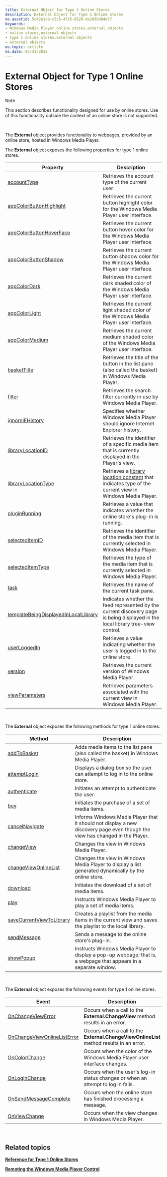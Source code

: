 ```yaml
---
title: External Object for Type 1 Online Stores
description: External Object for Type 1 Online Stores
ms.assetid: 5c42e1a9-c5c6-4725-8528-de2839d84e77
keywords:
- Windows Media Player online stores,external objects
- online stores,external objects
- type 1 online stores,external objects
- external objects
ms.topic: article
ms.date: 05/31/2018
---
```


# External Object for Type 1 Online Stores

> [!Note]  
> This section describes functionality designed for use by online stores. Use of this functionality outside the context of an online store is not supported.

 

The **External** object provides functionality to webpages, provided by an online store, hosted in Windows Media Player.

The **External** object exposes the following properties for type 1 online stores.



| Property                                                                                  | Description                                                                                                                              |
|-------------------------------------------------------------------------------------------|------------------------------------------------------------------------------------------------------------------------------------------|
| [accountType](external-accounttype.md)                                                   | Retrieves the account type of the current user.                                                                                          |
| [appColorButtonHighlight](external-appcolorbuttonhighlight.md)                           | Retrieves the current button highlight color for the Windows Media Player user interface.                                                |
| [appColorButtonHoverFace](external-appcolorbuttonhoverface.md)                           | Retrieves the current button hover color for the Windows Media Player user interface.                                                    |
| [appColorButtonShadow](external-appcolorbuttonshadow.md)                                 | Retrieves the current button shadow color for the Windows Media Player user interface.                                                   |
| [appColorDark](external-appcolordark.md)                                                 | Retrieves the current dark shaded color of the Windows Media Player user interface.                                                      |
| [appColorLight](external-appcolorlight.md)                                               | Retrieves the current light shaded color of the Windows Media Player user interface.                                                     |
| [appColorMedium](external-appcolormedium.md)                                             | Retrieves the current medium shaded color of the Windows Media Player user interface.                                                    |
| [basketTitle](external-baskettitle.md)                                                   | Retrieves the title of the button in the list pane (also called the basket) in Windows Media Player.                                     |
| [filter](external-filter.md)                                                             | Retrieves the search filter currently in use by Windows Media Player.                                                                    |
| [ignoreIEHistory](external-ignoreiehistory.md)                                           | Specifies whether Windows Media Player should ignore Internet Explorer history.                                                          |
| [libraryLocationID](external-librarylocationid.md)                                       | Retrieves the identifier of a specific media item that is currently displayed in the Player's view.                                      |
| [libraryLocationType](external-librarylocationtype.md)                                   | Retrieves a [library location constant](library-location-constants.md) that indicates type of the current view in Windows Media Player. |
| [pluginRunning](external-pluginrunning.md)                                               | Retrieves a value that indicates whether the online store's plug-in is running.                                                          |
| [selectedItemID](external-selecteditemid.md)                                             | Retrieves the identifier of the media item that is currently selected in Windows Media Player.                                           |
| [selectedItemType](external-selecteditemtype.md)                                         | Retrieves the type of the media item that is currently selected in Windows Media Player.                                                 |
| [task](external-task.md)                                                                 | Retrieves the name of the current task pane.                                                                                             |
| [templateBeingDisplayedInLocalLibrary](external-templatebeingdisplayedinlocallibrary.md) | Indicates whether the feed represented by the current discovery page is being displayed in the local library tree-view control.          |
| [userLoggedIn](external-userloggedin.md)                                                 | Retrieves a value indicating whether the user is logged in to the online store.                                                          |
| [version](external-version.md)                                                           | Retrieves the current version of Windows Media Player.                                                                                   |
| [viewParameters](external-viewparameters.md)                                             | Retrieves parameters associated with the current view in Windows Media Player.                                                           |



 

The **External** object exposes the following methods for type 1 online stores.



| Method                                                            | Description                                                                                                                  |
|-------------------------------------------------------------------|------------------------------------------------------------------------------------------------------------------------------|
| [addToBasket](external-addtobasket.md)                           | Adds media items to the list pane (also called the basket) in Windows Media Player.                                          |
| [attemptLogin](external-attemptlogin.md)                         | Displays a dialog box so the user can attempt to log in to the online store.                                                 |
| [authenticate](external-authenticate.md)                         | Initiates an attempt to authenticate the user.                                                                               |
| [buy](external-buy.md)                                           | Initiates the purchase of a set of media items.                                                                              |
| [cancelNavigate](external-cancelnavigate.md)                     | Informs Windows Media Player that it should not display a new discovery page even though the view has changed in the Player. |
| [changeView](external-changeview.md)                             | Changes the view in Windows Media Player.                                                                                    |
| [changeViewOnlineList](external-changeviewonlinelist.md)         | Changes the view in Windows Media Player to display a list generated dynamically by the online store.                        |
| [download](external-download.md)                                 | Initiates the download of a set of media items.                                                                              |
| [play](external-play.md)                                         | Instructs Windows Media Player to play a set of media items.                                                                 |
| [saveCurrentViewToLibrary](external-savecurrentviewtolibrary.md) | Creates a playlist from the media items in the current view and saves the playlist to the local library.                     |
| [sendMessage](external-sendmessage.md)                           | Sends a message to the online store's plug-in.                                                                               |
| [showPopup](external-showpopup.md)                               | Instructs Windows Media Player to display a pop-up webpage; that is, a webpage that appears in a separate window.            |



 

The **External** object exposes the following events for type 1 online stores.



| Event                                                                         | Description                                                                             |
|-------------------------------------------------------------------------------|-----------------------------------------------------------------------------------------|
| [OnChangeViewError](external-onchangeviewerror-event.md)                     | Occurs when a call to the **External.ChangeView** method results in an error.           |
| [OnChangeViewOnlineListError](external-onchangeviewonlinelisterror-event.md) | Occurs when a call to the **External.ChangeViewOnlineList** method results in an error. |
| [OnColorChange](external-oncolorchange-event.md)                             | Occurs when the color of the Windows Media Player user interface changes.               |
| [OnLoginChange](external-onloginchange-event.md)                             | Occurs when the user's log-in status changes or when an attempt to log in fails.        |
| [OnSendMessageComplete](external-onsendmessagecomplete-event.md)             | Occurs when the online store has finished processing a message.                         |
| [OnViewChange](external-onviewchange-event.md)                               | Occurs when the view changes in Windows Media Player.                                   |



 

## Related topics

<dl> <dt>

[**Reference for Type 1 Online Stores**](reference-for-type-1-online-stores.md)
</dt> <dt>

[**Remoting the Windows Media Player Control**](remoting-the-windows-media-player-control.md)
</dt> </dl>

 

 




